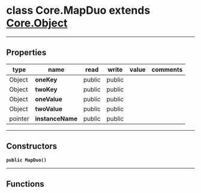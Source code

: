 class Core.MapDuo extends [Core.Object](Core.Object.md)
===

---
Properties
---
|type|name|read|write|value|comments|
|--- |--- |--- |--- |--- |--- |
|Object|__oneKey__|public|public|||
|Object|__twoKey__|public|public|||
|Object|__oneValue__|public|public|||
|Object|__twoValue__|public|public|||
|pointer|__instanceName__|public|public|||

---
Constructors
---

__`public MapDuo()`__
<div style="margin:1em">

</div>


---
Functions
---
